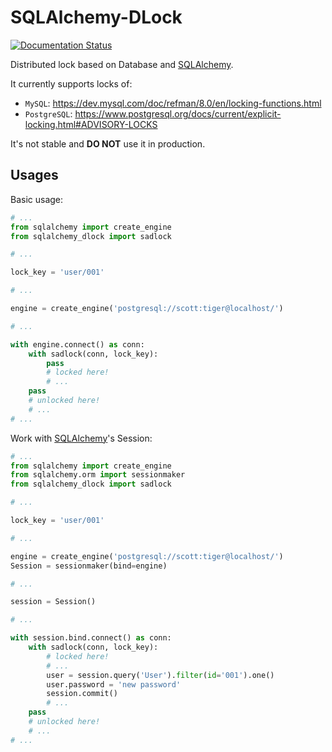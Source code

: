 # SQLAlchemy-DLock

[![Documentation Status](https://readthedocs.org/projects/sqlalchemy-dlock/badge/?version=latest)](https://sqlalchemy-dlock.readthedocs.io/en/latest/?badge=latest)

Distributed lock based on Database and [SQLAlchemy][].

It currently supports locks of:

- `MySQL`: <https://dev.mysql.com/doc/refman/8.0/en/locking-functions.html>
- `PostgreSQL`: <https://www.postgresql.org/docs/current/explicit-locking.html#ADVISORY-LOCKS>

It's not stable and **DO NOT** use it in production.

## Usages

Basic usage:

```python
# ...
from sqlalchemy import create_engine
from sqlalchemy_dlock import sadlock

# ...

lock_key = 'user/001'

# ...

engine = create_engine('postgresql://scott:tiger@localhost/')

# ...

with engine.connect() as conn:
    with sadlock(conn, lock_key):
        pass
        # locked here!
        # ...
    pass
    # unlocked here!
    # ...
# ...
```

Work with [SQLAlchemy][]'s Session:

```python
# ...
from sqlalchemy import create_engine
from sqlalchemy.orm import sessionmaker
from sqlalchemy_dlock import sadlock

# ...

lock_key = 'user/001'

# ...

engine = create_engine('postgresql://scott:tiger@localhost/')
Session = sessionmaker(bind=engine)

# ...

session = Session()

# ...

with session.bind.connect() as conn:
    with sadlock(conn, lock_key):
        # locked here!
        # ...
        user = session.query('User').filter(id='001').one()
        user.password = 'new password'
        session.commit()
        # ...
    pass
    # unlocked here!
    # ...
# ...
```

[SQLAlchemy]: https://www.sqlalchemy.org/ "The Python SQL Toolkit and Object Relational Mapper"

